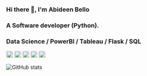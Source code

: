 ### Hi there 👋, I'm Abideen Bello

### A Software developer (Python).

### Data Science / PowerBI / Tableau / Flask / SQL

[<img src='https://cdn.jsdelivr.net/npm/simple-icons@3.0.1/icons/github.svg' alt='github' height='18'>](https://github.com/bideeen)  [<img src='https://cdn.jsdelivr.net/npm/simple-icons@3.0.1/icons/instagram.svg' alt='instagram' height='18'>](https://www.instagram.com/bideen__/)  [<img src='https://cdn.jsdelivr.net/npm/simple-icons@3.0.1/icons/twitter.svg' alt='twitter' height='18'>](https://twitter.com/_bideen)  [<img src='https://cdn.jsdelivr.net/npm/simple-icons@3.0.1/icons/stackoverflow.svg' alt='stackoverflow' height='18'>](https://stackoverflow.com/users/9477253/abideen-opeyemi-bello) [<img src='https://cdn.jsdelivr.net/npm/simple-icons@3.0.1/icons/linkedin.svg' alt='linkedin' height='18'>](https://www.linkedin.com/in/bideeen)

![GitHub stats](https://github-readme-stats.vercel.app/api?username=bideeen&show_icons=true)  
